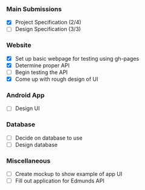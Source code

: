 ### Main Submissions
- [x] Project Specification (2/4)
- [ ] Design Specification (3/3)

### Website
- [x] Set up basic webpage for testing using gh-pages
- [x] Determine proper API
- [ ] Begin testing the API
- [x] Come up with rough design of UI 

### Android App
- [ ] Design UI

### Database
- [ ] Decide on database to use
- [ ] Design database

### Miscellaneous
- [ ] Create mockup to show example of app UI
- [ ] Fill out application for Edmunds API
